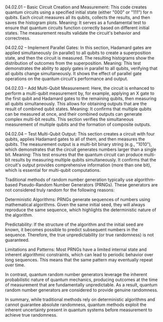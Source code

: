 04.02.01 – Basic Circuit Creation and Measurement: This code creates quantum circuits using a specified initial state (either "000" or "111") for n qubits. Each circuit measures all its qubits, collects the results, and then saves the histogram plots. Meaning: It serves as a fundamental test to ensure that quantum circuits function correctly based on different initial states. The measurement results validate the circuit's behavior and correctness.

04.02.02 – Implement Parallel Gates: In this section, Hadamard gates are applied simultaneously (in parallel) to all qubits to create a superposition state, and then the circuit is measured. The resulting histograms show the distribution of outcomes from the superposition. Meaning: This test demonstrates the ability to apply gates in parallel to all qubits, verifying that all qubits change simultaneously. It shows the effect of parallel gate operations on the quantum circuit's performance and output.

04.02.03 – Add Multi-Qubit Measurement: Here, the circuit is enhanced to perform a multi-qubit measurement by, for example, applying an X gate to the first qubit and Hadamard gates to the remaining qubits, then measuring all qubits simultaneously. This allows for obtaining outputs that are the result of combined qubit states. Meaning: It confirms that multiple qubits can be measured at once, and their combined outputs can generate complex multi-bit results. This section verifies the simultaneous measurement of multiple qubits and the formation of composite outputs.

04.02.04 – Test Multi-Qubit Output: This section creates a circuit with four qubits, applies Hadamard gates to all of them, and then measures the qubits. The measurement output is a multi-bit binary string (e.g., "1010"), which demonstrates that the circuit generates numbers larger than a single bit. Meaning: This test ensures that the quantum circuit can produce multi-bit results by measuring multiple qubits simultaneously. It confirms that the circuit's output provides comprehensive information (more than one bit), which is essential for multi-qubit computations.

Traditional methods of random number generation typically use algorithm-based Pseudo-Random Number Generators (PRNGs). These generators are not considered truly random for the following reasons:

Deterministic Algorithms: PRNGs generate sequences of numbers using mathematical algorithms. Given the same initial seed, they will always reproduce the same sequence, which highlights the deterministic nature of the algorithm.

Predictability: If the structure of the algorithm and the initial seed are known, it becomes possible to predict subsequent numbers in the sequence. Therefore, the true unpredictability (or true randomness) is not guaranteed.

Limitations and Patterns: Most PRNGs have a limited internal state and inherent algorithmic constraints, which can lead to periodic behavior over long sequences. This means that the same pattern may eventually repeat over time.

In contrast, quantum random number generators leverage the inherent probabilistic nature of quantum mechanics, producing outcomes at the time of measurement that are fundamentally unpredictable. As a result, quantum random number generators are considered to provide genuine randomness.

In summary, while traditional methods rely on deterministic algorithms and cannot guarantee absolute randomness, quantum methods exploit the inherent uncertainty present in quantum systems before measurement to achieve true randomness.
